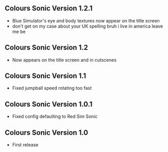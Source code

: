 ## Colours Sonic Version 1.2.1
- Blue Simulator's eye and body textures now appear on the title screen
- don't get on my case about your UK spelling bruh i live in america leave me be
## Colours Sonic Version 1.2
- Now appears on the title screen and in cutscenes
## Colours Sonic Version 1.1
- Fixed jumpball speed rotating too fast
## Colours Sonic Version 1.0.1
- Fixed config defaulting to Red Sim Sonic
## Colours Sonic Version 1.0
- First release
